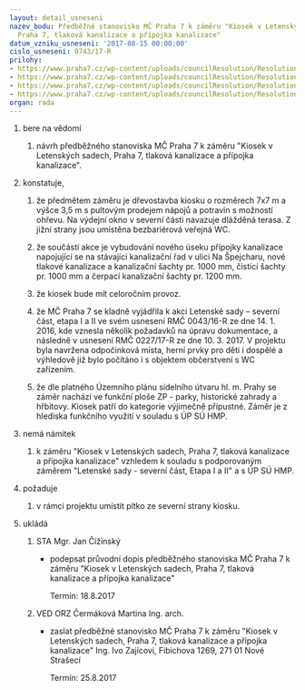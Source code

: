 ```yaml
---
layout: detail_usneseni
nazev_bodu: Předběžné stanovisko MČ Praha 7 k záměru "Kiosek v Letenských sadech,
  Praha 7, tlaková kanalizace a přípojka kanalizace"
datum_vzniku_usneseni: '2017-08-15 00:00:00'
cislo_usneseni: 0743/17-R
prilohy:
- https://www.praha7.cz/wp-content/uploads/councilResolution/Resolutions/29396/export/c1duvodovazprava_KIOSEK_V_LS~235465.docx
- https://www.praha7.cz/wp-content/uploads/councilResolution/Resolutions/29396/export/c2navrhpruvodnihodopisu_kiosek~235464.doc
- https://www.praha7.cz/wp-content/uploads/councilResolution/Resolutions/29396/export/c3_zadost_kiosek_Letenske_sady~235463.pdf
- https://www.praha7.cz/wp-content/uploads/councilResolution/Resolutions/29396/export/export~295479.pdf
organ: rada
---
```

<ol id="urzList" class="urzList_view"><li class="urzClass1" id=""><span name="1">bere na vědomí</span><ol class="urzOlClass"><li class="urzClass2" id="" style="text-align: left;"><span><p>návrh předběžného stanoviska MČ Praha 7 k záměru&nbsp;"Kiosek v Letenských sadech, Praha 7, tlaková kanalizace a přípojka kanalizace".</p></span></li></ol></li><li class="urzClass1" id=""><span name="50">konstatuje,</span><ol class="urzOlClass"><li class="urzClass2" id="" style="text-align: left;"><span><p>že předmětem záměru je dřevostavba kiosku o rozměrech 7x7 m a výšce 3,5 m s pultovým prodejem nápojů a potravin s možností ohřevu. Na výdejní okno v severní části navazuje dlážděná terasa. Z jižní strany jsou umístěna bezbariérová veřejná WC.</p></span></li><li class="urzClass2" id="" style="text-align: left;"><span><p>že součástí akce je vybudování nového úseku přípojky kanalizace napojující se na stávající kanalizační řad v ulici Na Špejcharu, nové tlakové kanalizace a kanalizační šachty pr. 1000 mm, čistící šachty pr. 1000 mm a čerpací kanalizační šachty pr. 1200 mm.&nbsp;</p></span></li><li class="urzClass2" id="" style="text-align: left;"><span><p>že kiosek bude mít celoročním provoz.</p></span></li><li class="urzClass2" id="" style="text-align: left;"><span><p>že MČ Praha 7 se kladně vyjádřila k akci Letenské sady – severní část, etapa I a II ve svém usnesení RMČ 0043/16-R ze dne 14. 1. 2016, kde vznesla několik požadavků na úpravu dokumentace, a následně v usnesení RMČ 0227/17-R ze dne 10. 3. 2017. V projektu byla navržena odpočinková místa, herní prvky pro děti i dospělé a výhledově již bylo počítáno i s objektem občerstvení s WC zařízením.</p></span></li><li class="urzClass2" id="" style="text-align: left;"><span><p>že dle platného Územního plánu sídelního útvaru hl. m. Prahy se záměr nachází ve funkční ploše ZP - parky, historické zahrady a hřbitovy. Kiosek patří do kategorie výjimečně přípustné. Záměr je z hlediska funkčního využití v souladu s ÚP SÚ HMP.</p></span></li></ol></li><li class="urzClass1" id=""><span name="52">nemá námitek</span><ol class="urzOlClass" id=""><li class="urzClass2" id="" style="text-align: left;"><span><p>k záměru&nbsp;"Kiosek v Letenských sadech, Praha 7, tlaková kanalizace a přípojka kanalizace" vzhledem k souladu s podporovaným záměrem&nbsp;"Letenské sady - severní část, Etapa I a II" a s ÚP SÚ HMP.</p></span></li></ol></li><li class="urzClass1" id=""><span name="62">požaduje</span><ol class="urzOlClass"><li class="urzClass2" id="" style="text-align: left;"><span><p>v rámci projektu umístit pítko ze severní strany kiosku.</p></span></li></ol></li><li class="urzClass1" id="urzUkoly"><span name="1">ukládá</span><ol class="urzOlClass"><li class="urzClass2"><span><p>STA Mgr. Jan Čižinský</p></span><ul class="urzUlClass"><li class="urzClass3"><span><p>podepsat průvodní dopis předběžného stanoviska MČ Praha 7 k záměru "Kiosek v Letenských sadech, Praha 7, tlaková kanalizace a přípojka kanalizace"</p></span><span class="urzUkolTermin">  Termín:&nbsp;18.8.2017</span></li></ul></li><li class="urzClass2"><span><p>VED ORZ Čermáková Martina Ing. arch.</p></span><ul class="urzUlClass"><li class="urzClass3"><span><p>zaslat předběžné stanovisko MČ Praha 7 k záměru "Kiosek v Letenských sadech, Praha 7, tlaková kanalizace a přípojka kanalizace" Ing. Ivo Zajícovi, Fibichova 1269, 271 01 Nové Strašecí</p></span><span class="urzUkolTermin">  Termín:&nbsp;25.8.2017</span></li></ul></li></ol></li></ol>